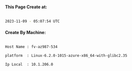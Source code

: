 
   
#### This Page Create at:

```bash

2023-11-09 - 05:07:54 UTC

```

#### Create By Machine:

```bash

Host Name : fv-az987-534

platform  : Linux-6.2.0-1015-azure-x86_64-with-glibc2.35

Ip Local  : 10.1.206.0

```

